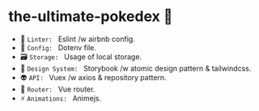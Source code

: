 #  the-ultimate-pokedex 🐛

- 🚨 `Linter: ` Eslint /w airbnb config.
- 🔧 `Config: ` Dotenv file.
- 🗃️ `Storage: ` Usage of local storage.
- 💄 `Design System: ` Storybook /w atomic design pattern & tailwindcss.
- 👽️ `API: ` Vuex /w axios & repository pattern.
- 🚚 `Router: ` Vue router.
- ⚡️ `Animations: ` Animejs.